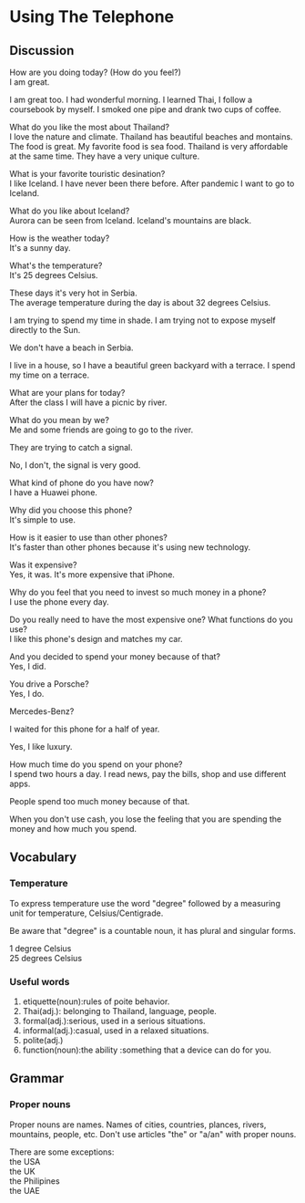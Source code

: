 # Using The Telephone
## Discussion
How are you doing today? (How do you feel?)   
I am great.  

I am great too. I had wonderful morning. I learned Thai, I follow a coursebook by myself. I smoked one pipe and drank two cups of coffee.  

What do you like the most about Thailand?  
I love the nature and climate. Thailand has beautiful beaches and montains. The food is great. My favorite food is sea food. Thailand is very affordable at the same time. They have a very unique culture.   

What is your favorite touristic desination?  
I like Iceland. I have never been there before. After pandemic I want to go to Iceland.

What do you like about Iceland?  
Aurora can be seen from Iceland. Iceland's mountains are black.   

How is the weather today?  
It's a sunny day.  

What's the temperature?  
It's 25 degrees Celsius.  

These days it's very hot in Serbia.  
The average temperature during the day is about 32 degrees Celsius.  

I am trying to spend my time in shade. I am trying not to expose myself directly to the Sun.    

We don't have a beach in Serbia.  

I live in a house, so I have a beautiful green backyard with a terrace. I spend my time on a terrace.   

What are your plans for today?  
After the class I will have a picnic by river.  

What do you mean by we?  
Me and some friends are going to go to the river.  

They are trying to catch a signal.  

No, I don't, the signal is very good.  

What kind of phone do you have now?  
I have a Huawei phone.  

Why did you choose this phone?  
It's simple to use.  

How is it easier to use than other phones?  
It's faster than other phones because it's using new technology.  

Was it expensive?  
Yes, it was. It's more expensive that iPhone.  

Why do you feel that you need to invest so much money in a phone?  
I use the phone every day.  

Do you really need to have the most expensive one? What functions do you use?  
I like this phone's design and matches my car.  

And you decided to spend your money because of that?  
Yes, I did.  

You drive a Porsche?   
Yes, I do.  

Mercedes-Benz?  

I waited for this phone for a half of year.  

Yes, I like luxury.  

How much time do you spend on your phone?  
I spend two hours a day. I read news, pay the bills, shop and use different apps.

People spend too much money because of that.  

When you don't use cash, you lose the feeling that you are spending the money and how much you spend.  

## Vocabulary
### Temperature
To express temperature use the word "degree" followed by a measuring unit for temperature, Celsius/Centigrade.  

Be aware that "degree" is a countable noun, it has plural and singular forms.  

1 degree Celsius   
25 degrees Celsius  

### Useful words
1. etiquette(noun):rules of poite behavior.
1. Thai(adj.): belonging to Thailand, language, people.
1. formal(adj.):serious, used in a serious situations.
1. informal(adj.):casual, used in a relaxed situations.
1. polite(adj.)
1. function(noun):the ability :something that a device can do for you.

## Grammar
### Proper nouns
Proper nouns are names. Names of cities, countries, plances, rivers, mountains, people, etc.  Don't use articles "the" or "a/an" with proper nouns.  

There are some exceptions:  
the USA  
the UK  
the Philipines  
the UAE  


